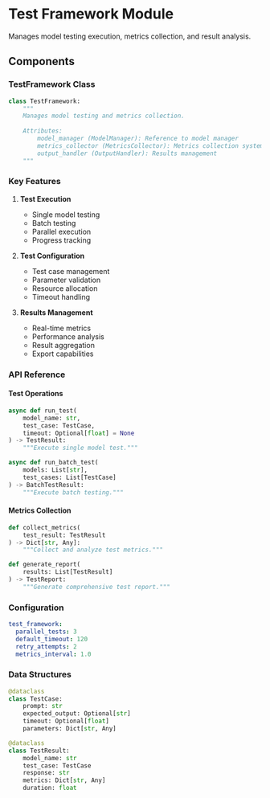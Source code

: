 # Test Framework Module

Manages model testing execution, metrics collection, and result analysis.

## Components

### TestFramework Class

```python
class TestFramework:
    """
    Manages model testing and metrics collection.
    
    Attributes:
        model_manager (ModelManager): Reference to model manager
        metrics_collector (MetricsCollector): Metrics collection system
        output_handler (OutputHandler): Results management
    """
```

### Key Features

1. **Test Execution**
   * Single model testing
   * Batch testing
   * Parallel execution
   * Progress tracking

2. **Test Configuration**
   * Test case management
   * Parameter validation
   * Resource allocation
   * Timeout handling

3. **Results Management**
   * Real-time metrics
   * Performance analysis
   * Result aggregation
   * Export capabilities

### API Reference

#### Test Operations
```python
async def run_test(
    model_name: str,
    test_case: TestCase,
    timeout: Optional[float] = None
) -> TestResult:
    """Execute single model test."""

async def run_batch_test(
    models: List[str],
    test_cases: List[TestCase]
) -> BatchTestResult:
    """Execute batch testing."""
```

#### Metrics Collection
```python
def collect_metrics(
    test_result: TestResult
) -> Dict[str, Any]:
    """Collect and analyze test metrics."""

def generate_report(
    results: List[TestResult]
) -> TestReport:
    """Generate comprehensive test report."""
```

### Configuration

```yaml
test_framework:
  parallel_tests: 3
  default_timeout: 120
  retry_attempts: 2
  metrics_interval: 1.0
```

### Data Structures

```python
@dataclass
class TestCase:
    prompt: str
    expected_output: Optional[str]
    timeout: Optional[float]
    parameters: Dict[str, Any]

@dataclass
class TestResult:
    model_name: str
    test_case: TestCase
    response: str
    metrics: Dict[str, Any]
    duration: float
``` 